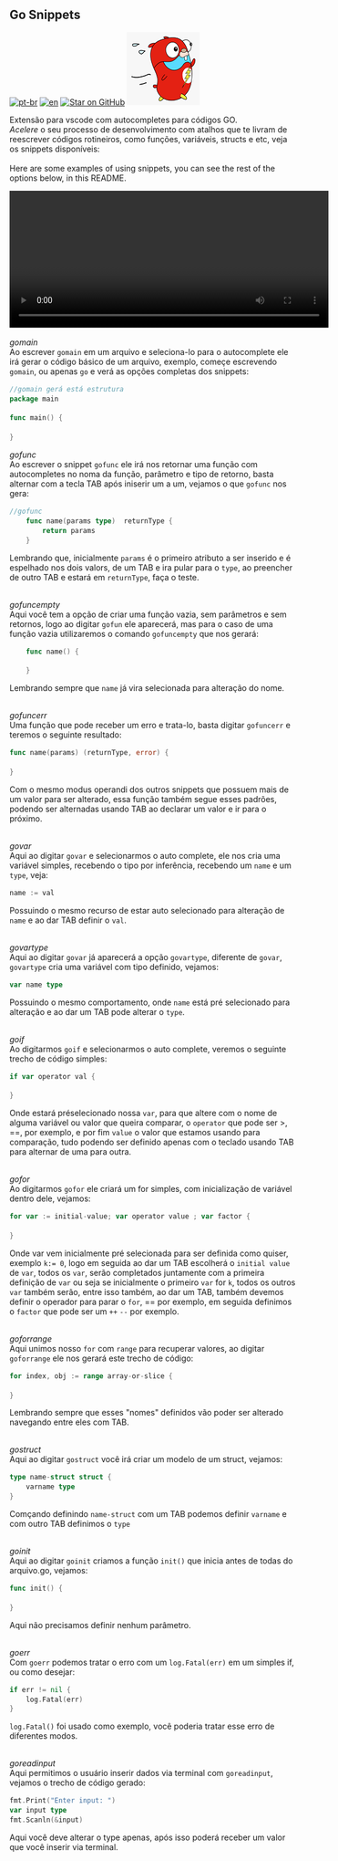 ## Go Snippets

[![pt-br](https://img.shields.io/badge/language-pt--br-green.svg)](https://github.com/kauemurakami/go-snippets/blob/main/README.pt-br.md)
[![en](https://img.shields.io/badge/language-en-orange.svg)](https://github.com/kauemurakami/go-snippets/blob/main/README.md)
[![Star on GitHub](https://img.shields.io/github/stars/kauemurakami/go-snippets.svg?style=flat&logo=github&colorB=deeppink&label=stars)](https://github.com/kauemurakami/get_snippets_extension)
![](gofast.png) 

Extensão para vscode com autocompletes para códigos GO.  
*Acelere* o seu processo de desenvolvimento com atalhos que te livram de reescrever códigos rotineiros, como funções, variáveis, structs e etc, veja os snippets disponíveis:<br/><br/>
Here are some examples of using snippets, you can see the rest of the options below, in this README.<br/>  

<video width="560" height="240" controls>
  <source src="./preview.mp4" type="video/mp4">
  Your browser does not support the video tag.
</video><br/>

*gomain*  
Ao escrever ```gomain``` em um arquivo e seleciona-lo para o autocomplete ele irá gerar o código básico de um arquivo, exemplo, começe escrevendo ```gomain```, ou apenas ```go``` e verá as opções completas dos snippets:  
```go
//gomain gerá está estrutura
package main

func main() {
	
}
```  
*gofunc*  
Ao escrever o snippet ```gofunc``` ele irá nos retornar uma função com autocompletes no noma da função, parâmetro e tipo de retorno, basta alternar com a tecla TAB após iniserir um a um, vejamos o que ```gofunc``` nos gera:  
```go
//gofunc
	func name(params type)  returnType {
		return params
	}
```
Lembrando que, inicialmente ```params``` é o primeiro atributo a ser inserido e é espelhado nos dois valors, de um TAB e ira pular para o ```type```, ao preencher de outro TAB e estará em ```returnType```, faça o teste.<br/><br/>

*gofuncempty*  
Aqui você tem a opção de criar uma função vazia, sem parâmetros e sem retornos, logo ao digitar ```gofun``` ele aparecerá, mas para o caso de uma função vazia utilizaremos o comando ```gofuncempty``` que nos gerará:  
```go
	func name() {
			
	}
```
Lembrando sempre que ```name``` já vira selecionada para alteração do nome.<br/><br/>

*gofuncerr*  
Uma função que pode receber um erro e trata-lo, basta digitar ```gofuncerr``` e teremos o seguinte resultado:  
```go
func name(params) (returnType, error) {
	
}
```
Com o mesmo modus operandi dos outros snippets que possuem mais de um valor para ser alterado, essa função também segue esses padrões, podendo ser alternadas usando TAB ao declarar um valor e ir para o próximo.<br/><br/>

*govar*  
Aqui ao digitar ```govar``` e selecionarmos o auto complete, ele nos cria uma variável simples, recebendo o tipo por inferência, recebendo um ```name``` e um ```type```, veja:  
```go
name := val
```
Possuindo o mesmo recurso de estar auto selecionado para alteração de ```name``` e ao dar TAB definir o ```val```.<br/><br/>

*govartype*  
Aqui ao digitar ```govar``` já aparecerá a opção ```govartype```, diferente de ```govar```, ```govartype``` cria uma variável com tipo definido, vejamos:  
```go
var name type
```
Possuindo o mesmo comportamento, onde ```name``` está pré selecionado para alteração e ao dar um TAB pode alterar o ```type```.<br/><br/>

*goif*  
Ao digitarmos ```goif``` e selecionarmos o auto complete, veremos o seguinte trecho de código simples:  
```go
if var operator val {

}
```
Onde estará préselecionado nossa ```var```, para que altere com o nome de alguma variável ou valor que queira comparar, o ```operator``` que pode ser >, ==, por exemplo, e por fim ```value``` o valor que estamos usando para comparação, tudo podendo ser definido apenas com o teclado usando TAB para alternar de uma para outra.<br/><br/>

*gofor*  
Ao digitarmos ```gofor``` ele criará um for simples, com inicialização de variável dentro dele, vejamos:  
```go
for var := initial-value; var operator value ; var factor {
 
}
```
Onde var vem inicialmente pré selecionada para ser definida como quiser, exemplo ```k:= 0```, logo em seguida ao dar um TAB escolherá o ```initial value``` de ```var```, todos os ```var```, serão completados juntamente com a primeira definição de ```var``` ou seja se inicialmente o primeiro ```var``` for ```k```, todos os outros ```var``` também serão, entre isso também, ao dar um TAB, também devemos definir o operador para parar o ```for```, == por exemplo, em seguida definimos o ```factor``` que pode ser um ```++``` ```--``` por exemplo.<br/><br/>

*goforrange*  
Aqui unimos nosso ```for``` com ```range``` para recuperar valores, ao digitar ```goforrange``` ele nos gerará este trecho de código:  
```go
for index, obj := range array-or-slice {
				
}
```
Lembrando sempre que esses "nomes" definidos vão poder ser alterado navegando entre eles com TAB.<br/><br/>

*gostruct*  
Aqui ao digitar ```gostruct``` você irá criar um modelo de um struct, vejamos:  
```go
type name-struct struct {
	varname type
}
```
Comçando definindo ```name-struct``` com um TAB podemos definir ```varname``` e com outro TAB definimos o ```type```<br/><br/>

*goinit*  
Aqui ao digitar ```goinit``` criamos a função ```init()``` que inicia antes de todas do arquivo.go, vejamos:  
```go
func init() {
			
}
```
Aqui não precisamos definir nenhum parâmetro.<br/><br/>

*goerr*  
Com ````goerr```` podemos tratar o erro com um ```log.Fatal(err)``` em um simples if, ou como desejar:  
```go
if err != nil {
	log.Fatal(err)
}
```
```log.Fatal()``` foi usado como exemplo, você poderia tratar esse erro de diferentes modos.<br/><br/>

*goreadinput*  
Aqui permitimos o usuário inserir dados via terminal com ```goreadinput```, vejamos o trecho de código gerado:  
```go
fmt.Print("Enter input: ")
var input type
fmt.Scanln(&input)
```
Aqui você deve alterar o type apenas, após isso poderá receber um valor que você inserir via terminal.

